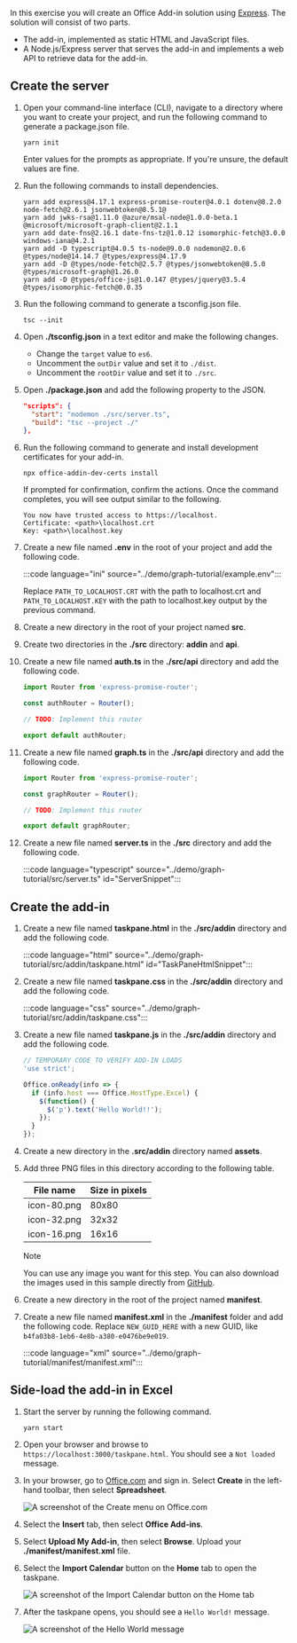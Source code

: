 <!-- markdownlint-disable MD002 MD041 -->

In this exercise you will create an Office Add-in solution using [Express](http://expressjs.com/). The solution will consist of two parts.

- The add-in, implemented as static HTML and JavaScript files.
- A Node.js/Express server that serves the add-in and implements a web API to retrieve data for the add-in.

## Create the server

1. Open your command-line interface (CLI), navigate to a directory where you want to create your project, and run the following command to generate a package.json file.

    ```Shell
    yarn init
    ```

    Enter values for the prompts as appropriate. If you're unsure, the default values are fine.

1. Run the following commands to install dependencies.

    ```Shell
    yarn add express@4.17.1 express-promise-router@4.0.1 dotenv@8.2.0 node-fetch@2.6.1 jsonwebtoken@8.5.1@
    yarn add jwks-rsa@1.11.0 @azure/msal-node@1.0.0-beta.1 @microsoft/microsoft-graph-client@2.1.1
    yarn add date-fns@2.16.1 date-fns-tz@1.0.12 isomorphic-fetch@3.0.0 windows-iana@4.2.1
    yarn add -D typescript@4.0.5 ts-node@9.0.0 nodemon@2.0.6 @types/node@14.14.7 @types/express@4.17.9
    yarn add -D @types/node-fetch@2.5.7 @types/jsonwebtoken@8.5.0 @types/microsoft-graph@1.26.0
    yarn add -D @types/office-js@1.0.147 @types/jquery@3.5.4 @types/isomorphic-fetch@0.0.35
    ```

1. Run the following command to generate a tsconfig.json file.

    ```Shell
    tsc --init
    ```

1. Open **./tsconfig.json** in a text editor and make the following changes.

    - Change the `target` value to `es6`.
    - Uncomment the `outDir` value and set it to `./dist`.
    - Uncomment the `rootDir` value and set it to `./src`.

1. Open **./package.json** and add the following property to the JSON.

    ```json
    "scripts": {
      "start": "nodemon ./src/server.ts",
      "build": "tsc --project ./"
    },
    ```

1. Run the following command to generate and install development certificates for your add-in.

    ```Shell
    npx office-addin-dev-certs install
    ```

    If prompted for confirmation, confirm the actions. Once the command completes, you will see output similar to the following.

    ```Shell
    You now have trusted access to https://localhost.
    Certificate: <path>\localhost.crt
    Key: <path>\localhost.key
    ```

1. Create a new file named **.env** in the root of your project and add the following code.

    :::code language="ini" source="../demo/graph-tutorial/example.env":::

    Replace `PATH_TO_LOCALHOST.CRT` with the path to localhost.crt and `PATH_TO_LOCALHOST.KEY` with the path to localhost.key output by the previous command.

1. Create a new directory in the root of your project named **src**.

1. Create two directories in the **./src** directory: **addin** and **api**.

1. Create a new file named **auth.ts** in the **./src/api** directory and add the following code.

    ```typescript
    import Router from 'express-promise-router';

    const authRouter = Router();

    // TODO: Implement this router

    export default authRouter;
    ```

1. Create a new file named **graph.ts** in the **./src/api** directory and add the following code.

    ```typescript
    import Router from 'express-promise-router';

    const graphRouter = Router();

    // TODO: Implement this router

    export default graphRouter;
    ```

1. Create a new file named **server.ts** in the **./src** directory and add the following code.

    :::code language="typescript" source="../demo/graph-tutorial/src/server.ts" id="ServerSnippet":::

## Create the add-in

1. Create a new file named **taskpane.html** in the **./src/addin** directory and add the following code.

    :::code language="html" source="../demo/graph-tutorial/src/addin/taskpane.html" id="TaskPaneHtmlSnippet":::

1. Create a new file named **taskpane.css** in the **./src/addin** directory and add the following code.

    :::code language="css" source="../demo/graph-tutorial/src/addin/taskpane.css":::

1. Create a new file named **taskpane.js** in the **./src/addin** directory and add the following code.

    ```javascript
    // TEMPORARY CODE TO VERIFY ADD-IN LOADS
    'use strict';

    Office.onReady(info => {
      if (info.host === Office.HostType.Excel) {
        $(function() {
          $('p').text('Hello World!!');
        });
      }
    });
    ```

1. Create a new directory in the **.src/addin** directory named **assets**.

1. Add three PNG files in this directory according to the following table.

    | File name   | Size in pixels |
    |-------------|----------------|
    | icon-80.png | 80x80          |
    | icon-32.png | 32x32          |
    | icon-16.png | 16x16          |

    > [!NOTE]
    > You can use any image you want for this step. You can also download the images used in this sample directly from [GitHub](https://github.com/microsoftgraph/msgraph-training-office-addin/demo/graph-tutorial/src/addin/assets).

1. Create a new directory in the root of the project named **manifest**.

1. Create a new file named **manifest.xml** in the **./manifest** folder and add the following code. Replace `NEW_GUID_HERE` with a new GUID, like `b4fa03b8-1eb6-4e8b-a380-e0476be9e019`.

    :::code language="xml" source="../demo/graph-tutorial/manifest/manifest.xml":::

## Side-load the add-in in Excel

1. Start the server by running the following command.

    ```Shell
    yarn start
    ```

1. Open your browser and browse to `https://localhost:3000/taskpane.html`. You should see a `Not loaded` message.

1. In your browser, go to [Office.com](https://www.office.com/) and sign in. Select **Create** in the left-hand toolbar, then select **Spreadsheet**.

    ![A screenshot of the Create menu on Office.com](images/office-select-excel.png)

1. Select the **Insert** tab, then select **Office Add-ins**.

1. Select **Upload My Add-in**, then select **Browse**. Upload your **./manifest/manifest.xml** file.

1. Select the **Import Calendar** button on the **Home** tab to open the taskpane.

    ![A screenshot of the Import Calendar button on the Home tab](images/get-started.png)

1. After the taskpane opens, you should see a `Hello World!` message.

    ![A screenshot of the Hello World message](images/hello-world.png)
